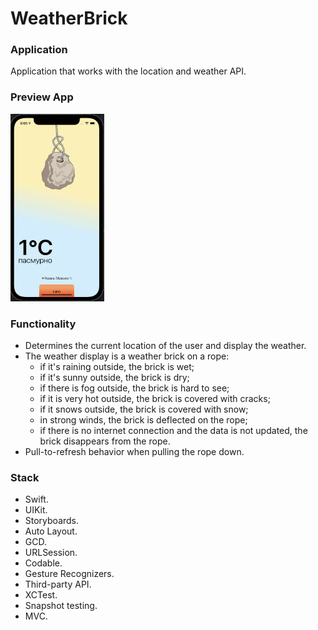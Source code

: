# WeatherBrick

### Application
Application that works with the location and weather API.

### Preview App
<img src="https://github.com/VitKhryapin/WeatherBrick/blob/main/Preview.png" width="150" height="300"> 

### Functionality
+ Determines the current location of the user and display the weather.
+ The weather display is a weather brick on a rope:
  + if it's raining outside, the brick is wet;
  + if it's sunny outside, the brick is dry;
  + if there is fog outside, the brick is hard to see;
  + if it is very hot outside, the brick is covered with cracks;
  + if it snows outside, the brick is covered with snow;
  + in strong winds, the brick is deflected on the rope;
  + if there is no internet connection and the data is not updated, the brick disappears from the rope.
+ Pull-to-refresh behavior when pulling the rope down.

### Stack
+ Swift.
+ UIKit.
+ Storyboards.
+ Auto Layout.
+ GCD.
+ URLSession.
+ Codable.
+ Gesture Recognizers.
+ Third-party API.
+ XCTest.
+ Snapshot testing.
+ MVC.
